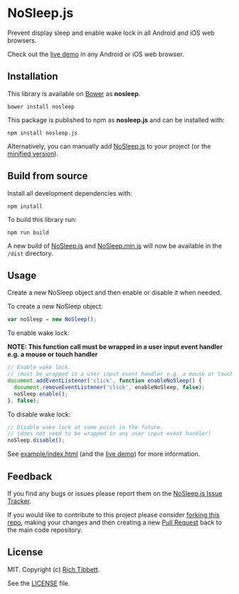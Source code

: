 # NoSleep.js

Prevent display sleep and enable wake lock in all Android and iOS web browsers.

Check out the [live demo](https://richtr.github.io/NoSleep.js/example) in any Android or iOS web browser.

## Installation

This library is available on [Bower](http://bower.io/) as **nosleep**.

`bower install nosleep`

This package is published to npm as **nosleep.js** and can be installed with:

`npm install nosleep.js`

Alternatively, you can manually add [NoSleep.js](https://github.com/richtr/NoSleep.js/blob/master/dist/NoSleep.js) to your project (or the [minified version](https://github.com/richtr/NoSleep.js/blob/master/dist/NoSleep.min.js)).

## Build from source

Install all development dependencies with:

`npm install`

To build this library run:

`npm run build`

A new build of [NoSleep.js](https://github.com/richtr/NoSleep.js/blob/master/dist/NoSleep.js) and [NoSleep.min.js](https://github.com/richtr/NoSleep.js/blob/master/dist/NoSleep.min.js) will now be available in the `/dist` directory.

## Usage

Create a new NoSleep object and then enable or disable it when needed.

To create a new NoSleep object:

```javascript
var noSleep = new NoSleep();
```

To enable wake lock:

**NOTE: This function call must be wrapped in a user input event handler e.g. a mouse or touch handler**

```javascript
// Enable wake lock.
// (must be wrapped in a user input event handler e.g. a mouse or touch handler)
document.addEventListener('click', function enableNoSleep() {
  document.removeEventListener('click', enableNoSleep, false);
  noSleep.enable();
}, false);
```

To disable wake lock:

```javascript
// Disable wake lock at some point in the future.
// (does not need to be wrapped in any user input event handler)
noSleep.disable();
```

See [example/index.html](https://github.com/richtr/NoSleep.js/blob/master/example/index.html) (and the [live demo](https://richtr.github.io/NoSleep.js/example)) for more information.

## Feedback

If you find any bugs or issues please report them on the [NoSleep.js Issue Tracker](https://github.com/richtr/NoSleep.js/issues).

If you would like to contribute to this project please consider [forking this repo](https://github.com/richtr/NoSleep.js/fork), making your changes and then creating a new [Pull Request](https://github.com/richtr/NoSleep.js/pulls) back to the main code repository.

## License

MIT. Copyright (c) [Rich Tibbett](https://twitter.com/_richtr).

See the [LICENSE](https://github.com/richtr/NoSleep.js/blob/master/LICENSE) file.
